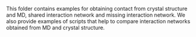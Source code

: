 This folder contains examples for obtaining contact from crystal structure and MD, shared interaction network and missing interaction network. We also provide examples of scripts that help to compare interaction networks obtained from MD and crystal structure. 
